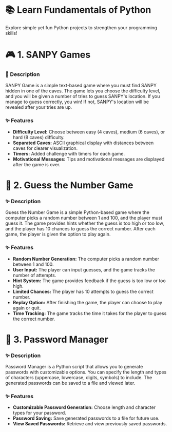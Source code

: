 # 📚 Learn Fundamentals of Python

Explore simple yet fun Python projects to strengthen your programming skills!

# 🎮 1. SANPY Games

### 📝 Description

SANPY Game is a simple text-based game where you must find SANPY hidden in one of the caves. The game lets you choose the difficulty level, and you will be given a number of tries to guess SANPY's location. If you manage to guess correctly, you win! If not, SANPY's location will be revealed after your tries are up.

### ✨ Features

- **Difficulty Level:** Choose between easy (4 caves), medium (6 caves), or hard (8 caves) difficulty.
- **Separated Caves:** ASCII graphical display with distances between caves for clearer visualization.
- **Timers:** Added challenge with timers for each game.
- **Motivational Messages:** Tips and motivational messages are displayed after the game is over.

# 🎯 2. Guess the Number Game

### ✨ Description

Guess the Number Game is a simple Python-based game where the computer picks a random number between 1 and 100, and the player must guess it. The game provides hints whether the guess is too high or too low, and the player has 10 chances to guess the correct number. After each game, the player is given the option to play again.

### ✨ Features

- **Random Number Generation:** The computer picks a random number between 1 and 100.
- **User Input:** The player can input guesses, and the game tracks the number of attempts.
- **Hint System:** The game provides feedback if the guess is too low or too high.
- **Limited Chances:** The player has 10 attempts to guess the correct number.
- **Replay Option:** After finishing the game, the player can choose to play again or quit.
- **Time Tracking:** The game tracks the time it takes for the player to guess the correct number.

# 🔐 3. Password Manager

### ✨ Description

Password Manager is a Python script that allows you to generate passwords with customizable options. You can specify the length and types of characters (uppercase, lowercase, digits, symbols) to include. The generated passwords can be saved to a file and viewed later.

### ✨ Features

- **Customizable Password Generation:** Choose length and character types for your password.
- **Password Saving:** Save generated passwords to a file for future use.
- **View Saved Passwords:** Retrieve and view previously saved passwords.
